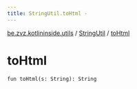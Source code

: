 ```yaml
---
title: StringUtil.toHtml - 
---
```


[be.zvz.kotlininside.utils](../index.html) / [StringUtil](index.html) / [toHtml](./to-html.html)

# toHtml

`fun toHtml(s: String): String`